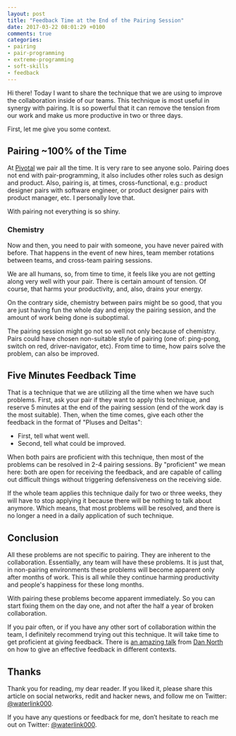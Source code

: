 ```yaml
---
layout: post
title: "Feedback Time at the End of the Pairing Session"
date: 2017-03-22 08:01:29 +0100
comments: true
categories:
- pairing
- pair-programming
- extreme-programming
- soft-skills
- feedback
---
```


Hi there! Today I want to share the technique that we are using to improve the collaboration inside of our teams. This technique is most useful in synergy with pairing. It is so powerful that it can remove the tension from our work and make us more productive in two or three days.

First, let me give you some context.

## Pairing ~100% of the Time

At [Pivotal](https://pivotal.io) we pair all the time. It is very rare to see anyone solo. Pairing does not end with pair-programming, it also includes other roles such as design and product. Also, pairing is, at times, cross-functional, e.g.: product designer pairs with software engineer, or product designer pairs with product manager, etc. I personally love that.

With pairing not everything is so shiny.

### Chemistry

Now and then, you need to pair with someone, you have never paired with before. That happens in the event of new hires, team member rotations between teams, and cross-team pairing sessions.

We are all humans, so, from time to time, it feels like you are not getting along very well with your pair. There is certain amount of tension. Of course, that harms your productivity, and, also, drains your energy.

On the contrary side, chemistry between pairs might be so good, that you are just having fun the whole day and enjoy the pairing session, and the amount of work being done is suboptimal.

The pairing session might go not so well not only because of chemistry. Pairs could have chosen non-suitable style of pairing (one of: ping-pong, switch on red, driver-navigator, etc). From time to time, how pairs solve the problem, can also be improved.

## Five Minutes Feedback Time

That is a technique that we are utilizing all the time when we have such problems. First, ask your pair if they want to apply this technique, and reserve 5 minutes at the end of the pairing session (end of the work day is the most suitable). Then, when the time comes, give each other the feedback in the format of "Pluses and Deltas":

- First, tell what went well.
- Second, tell what could be improved.

When both pairs are proficient with this technique, then most of the problems can be resolved in 2-4 pairing sessions. By "proficient" we mean here: both are open for receiving the feedback, and are capable of calling out difficult things without triggering defensiveness on the receiving side.

If the whole team applies this technique daily for two or three weeks, they will have to stop applying it because there will be nothing to talk about anymore. Which means, that most problems will be resolved, and there is no longer a need in a daily application of such technique.

## Conclusion

All these problems are not specific to pairing. They are inherent to the collaboration. Essentially, any team will have these problems. It is just that, in non-pairing environments these problems will become apparent only after months of work. This is all while they continue harming productivity and people's happiness for these long months.

With pairing these problems become apparent immediately. So you can start fixing them on the day one, and not after the half a year of broken collaboration.

If you pair often, or if you have any other sort of collaboration within the team, I definitely recommend trying out this technique. It will take time to get proficient at giving feedback. There is [an amazing talk](https://www.infoq.com/presentations/feedback-models-techniques) from [Dan North](https://dannorth.net) on how to give an effective feedback in different contexts.

## Thanks

Thank you for reading, my dear reader. If you liked it, please share this article on social networks, redit and hacker news, and follow me on Twitter: [@waterlink000](https://twitter.com/waterlink000).

If you have any questions or feedback for me, don’t hesitate to reach me out on Twitter: [@waterlink000](https://twitter.com/waterlink000).
